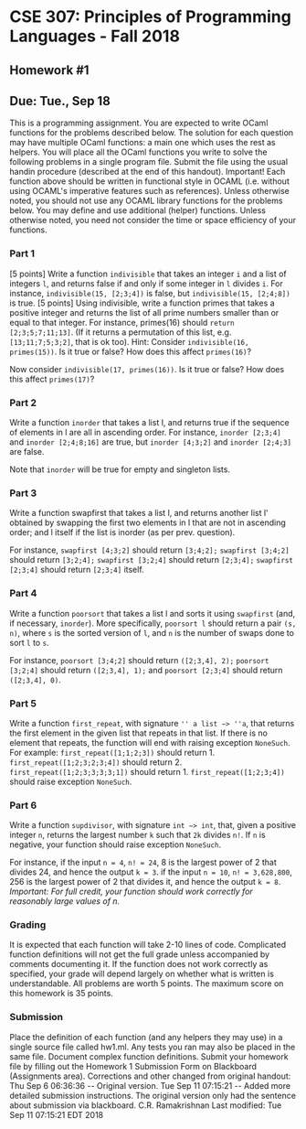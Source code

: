 # CSE 307: Principles of Programming Languages - Fall 2018
## Homework #1
## Due: Tue., Sep 18

This is a programming assignment. You are expected to write OCaml functions for the problems described below. The solution for each question may have multiple OCaml functions: a main one which uses the rest as helpers. You will place all the OCaml functions you write to solve the following problems in a single program file. Submit the file using the usual handin procedure (described at the end of this handout).
Important!
Each function above should be written in functional style in OCAML (i.e. without using OCAML's imperative features such as references).
Unless otherwise noted, you should not use any OCAML library functions for the problems below.
You may define and use additional (helper) functions.
Unless otherwise noted, you need not consider the time or space efficiency of your functions.

### Part 1
[5 points] Write a function `indivisible` that takes an integer `i` and a list of integers `l`, and returns false if and only if some integer in `l` divides `i`. For instance, `indivisible(15, [2;3;4])` is false, but `indivisible(15, [2;4;8])` is true.
[5 points] Using indivisible, write a function primes that takes a positive integer and returns the list of all prime numbers smaller than or equal to that integer. For instance, primes(16) should `return [2;3;5;7;11;13]`. (If it returns a permutation of this list, e.g. `[13;11;7;5;3;2]`, that is ok too).
Hint: Consider `indivisible(16, primes(15))`. Is it true or false? How does this affect `primes(16)`?

Now consider `indivisible(17, primes(16))`. Is it true or false? How does this affect `primes(17)`?

### Part 2
Write a function `inorder` that takes a list l, and returns true if the sequence of elements in l are all in ascending order.
For instance, `inorder [2;3;4]` and `inorder [2;4;8;16]` are true, but `inorder [4;3;2]` and `inorder [2;4;3]` are false.

Note that `inorder` will be true for empty and singleton lists.

### Part 3
Write a function swapfirst that takes a list l, and returns another list l' obtained by swapping the first two elements in l that are not in ascending order; and l itself if the list is inorder (as per prev. question).

For instance,
`swapfirst [4;3;2]` should return `[3;4;2];`
`swapfirst [3;4;2]` should return `[3;2;4];`
`swapfirst [3;2;4]` should return `[2;3;4];`
`swapfirst [2;3;4]` should return `[2;3;4]` itself.

### Part 4
Write a function `poorsort` that takes a list l and sorts it using `swapfirst` (and, if necessary, `inorder`). More specifically, `poorsort l` should return a pair `(s, n)`, where `s` is the sorted version of `l`, and `n` is the number of swaps done to sort `l` to `s`.

For instance,
`poorsort [3;4;2]` should return `([2;3,4], 2);`
`poorsort [3;2;4]` should return `([2;3,4], 1);` and
`poorsort [2;3;4]` should return `([2;3,4], 0)`.

### Part 5
Write a function `first_repeat`, with signature `'' a list −> ''a`, that returns the first element in the given list that repeats in that list. If there is no element that repeats, the function will end with raising exception `NoneSuch`. For example:
`first_repeat([1;1;2;3])` should return 1.
`first_repeat([1;2;3;2;3;4])` should return 2.
`first_repeat([1;2;3;3;3;3;1])` should return 1.
`first_repeat([1;2;3;4])` should raise exception `NoneSuch`.

### Part 6
Write a function `supdivisor`, with signature `int −> int`, that, given a positive integer `n`, returns the largest number `k` such that `2k` divides `n!`. If `n` is negative, your function should raise exception `NoneSuch`.

For instance,
if the input `n = 4`, `n! = 24`, 8 is the largest power of 2 that divides 24, and hence the output `k = 3`.
if the input `n = 10`, `n! = 3,628,800`, 256 is the largest power of 2 that divides it, and hence the output `k = 8`.
*Important: For full credit, your function should work correctly for reasonably large values of n.*

### Grading
It is expected that each function will take 2-10 lines of code. Complicated function definitions will not get the full grade unless accompanied by comments documenting it. If the function does not work correctly as specified, your grade will depend largely on whether what is written is understandable.
All problems are worth 5 points. The maximum score on this homework is 35 points.

### Submission
Place the definition of each function (and any helpers they may use) in a single source file called hw1.ml.
Any tests you ran may also be placed in the same file. Document complex function definitions.
Submit your homework file by filling out the Homework 1 Submission Form on Blackboard (Assignments area).
Corrections and other changed from original handout:
Thu Sep 6 06:36:36 -- Original version.
Tue Sep 11 07:15:21 -- Added more detailed submission instructions. The original version only had the sentence about submission via blackboard.
C.R. Ramakrishnan
Last modified: Tue Sep 11 07:15:21 EDT 2018
